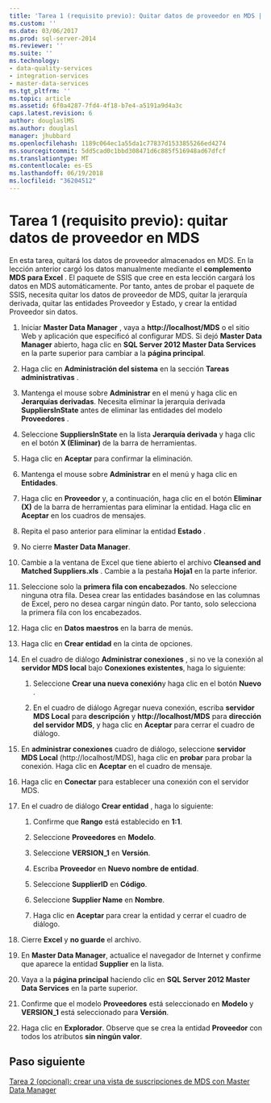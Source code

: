 ```yaml
---
title: 'Tarea 1 (requisito previo): Quitar datos de proveedor en MDS | Documentos de Microsoft'
ms.custom: ''
ms.date: 03/06/2017
ms.prod: sql-server-2014
ms.reviewer: ''
ms.suite: ''
ms.technology:
- data-quality-services
- integration-services
- master-data-services
ms.tgt_pltfrm: ''
ms.topic: article
ms.assetid: 6f0a4287-7fd4-4f18-b7e4-a5191a9d4a3c
caps.latest.revision: 6
author: douglaslMS
ms.author: douglasl
manager: jhubbard
ms.openlocfilehash: 1189c064ec1a55da1c77837d1533855266ed4274
ms.sourcegitcommit: 5dd5cad0c1bbd308471d6c885f516948ad67dfcf
ms.translationtype: MT
ms.contentlocale: es-ES
ms.lasthandoff: 06/19/2018
ms.locfileid: "36204512"
---
```

# <a name="task-1-prerequisite-removing-supplier-data-in-mds"></a>Tarea 1 (requisito previo): quitar datos de proveedor en MDS
  En esta tarea, quitará los datos de proveedor almacenados en MDS. En la lección anterior cargó los datos manualmente mediante el **complemento MDS para Excel** . El paquete de SSIS que cree en esta lección cargará los datos en MDS automáticamente. Por tanto, antes de probar el paquete de SSIS, necesita quitar los datos de proveedor de MDS, quitar la jerarquía derivada, quitar las entidades Proveedor y Estado, y crear la entidad Proveedor sin datos.  
  
1.  Iniciar **Master Data Manager** , vaya a **http://localhost/MDS** o el sitio Web y aplicación que especificó al configurar MDS. Si dejó **Master Data Manager** abierto, haga clic en **SQL Server 2012 Master Data Services** en la parte superior para cambiar a la **página principal**.  
  
2.  Haga clic en **Administración del sistema** en la sección **Tareas administrativas** .  
  
3.  Mantenga el mouse sobre **Administrar** en el menú y haga clic en **Jerarquías derivadas**. Necesita eliminar la jerarquía derivada **SuppliersInState** antes de eliminar las entidades del modelo **Proveedores** .  
  
4.  Seleccione **SuppliersInState** en la lista **Jerarquía derivada** y haga clic en el botón **X (Eliminar)** de la barra de herramientas.  
  
5.  Haga clic en **Aceptar** para confirmar la eliminación.  
  
6.  Mantenga el mouse sobre **Administrar** en el menú y haga clic en **Entidades**.  
  
7.  Haga clic en **Proveedor** y, a continuación, haga clic en el botón **Eliminar (X)** de la barra de herramientas para eliminar la entidad. Haga clic en **Aceptar** en los cuadros de mensajes.  
  
8.  Repita el paso anterior para eliminar la entidad **Estado** .  
  
9. No cierre **Master Data Manager**.  
  
10. Cambie a la ventana de Excel que tiene abierto el archivo **Cleansed and Matched Suppliers.xls** . Cambie a la pestaña **Hoja1** en la parte inferior.  
  
11. Seleccione solo la **primera fila con encabezados**. No seleccione ninguna otra fila. Desea crear las entidades basándose en las columnas de Excel, pero no desea cargar ningún dato. Por tanto, solo selecciona la primera fila con los encabezados.  
  
12. Haga clic en **Datos maestros** en la barra de menús.  
  
13. Haga clic en **Crear entidad** en la cinta de opciones.  
  
14. En el cuadro de diálogo **Administrar conexiones** , si no ve la conexión al **servidor MDS local** bajo **Conexiones existentes**, haga lo siguiente:  
  
    1.  Seleccione **Crear una nueva conexión**y haga clic en el botón **Nuevo** .  
  
    2.  En el cuadro de diálogo Agregar nueva conexión, escriba **servidor MDS Local** para **descripción** y **http://localhost/MDS** para **dirección del servidor MDS**, y haga clic en **Aceptar** para cerrar el cuadro de diálogo.  
  
15. En **administrar conexiones** cuadro de diálogo, seleccione **servidor MDS Local** (http://localhost/MDS), haga clic en **probar** para probar la conexión. Haga clic en **Aceptar** en el cuadro de mensaje.  
  
16. Haga clic en **Conectar** para establecer una conexión con el servidor MDS.  
  
17. En el cuadro de diálogo **Crear entidad** , haga lo siguiente:  
  
    1.  Confirme que **Rango** está establecido en **$1:$1**.  
  
    2.  Seleccione **Proveedores** en **Modelo**.  
  
    3.  Seleccione **VERSION_1** en **Versión**.  
  
    4.  Escriba **Proveedor** en **Nuevo nombre de entidad**.  
  
    5.  Seleccione **SupplierID** en **Código**.  
  
    6.  Seleccione **Supplier Name** en **Nombre**.  
  
    7.  Haga clic en **Aceptar** para crear la entidad y cerrar el cuadro de diálogo.  
  
18. Cierre **Excel** y **no guarde** el archivo.  
  
19. En **Master Data Manager**, actualice el navegador de Internet y confirme que aparece la entidad **Supplier** en la lista.  
  
20. Vaya a la **página principal** haciendo clic en **SQL Server 2012 Master Data Services** en la parte superior.  
  
21. Confirme que el modelo **Proveedores** está seleccionado en **Modelo** y **VERSION_1** está seleccionado para **Versión**.  
  
22. Haga clic en **Explorador**. Observe que se crea la entidad **Proveedor** con todos los atributos **sin ningún valor**.  
  
## <a name="next-step"></a>Paso siguiente  
 [Tarea 2 &#40;opcional&#41;: crear una vista de suscripciones de MDS con Master Data Manager](../../2014/tutorials/task-2-optional-creating-a-mds-subscription-view-using-master-data-manager.md)  
  
  